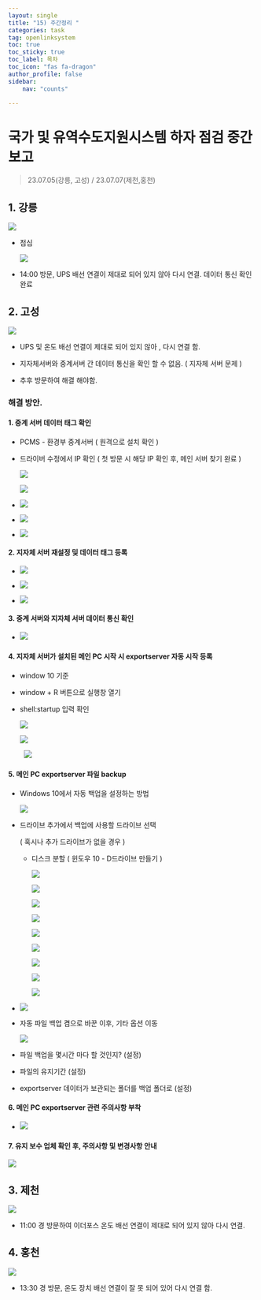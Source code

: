 ```yaml
---
layout: single
title: "15) 주간정리 "
categories: task
tag: openlinksystem
toc: true
toc_sticky: true
toc_label: 목차
toc_icon: "fas fa-dragon"
author_profile: false
sidebar:
    nav: "counts"

---
```


# 국가 및 유역수도지원시스템 하자 점검 중간 보고

> 23.07.05(강릉, 고성) / 23.07.07(제천,홍천)

## 1. 강릉

![](../images/2023-07-09-15/2023-07-10-15-34-17-image.png)

- 점심 
  
  ![](../images/2023-07-09-15/2023-07-10-15-35-49-image.png)

- 14:00 방문, UPS 배선 연결이 제대로 되어 있지 않아 다시 연결. 데이터 통신 확인 완료

## 2. 고성

![](../images/2023-07-09-15/2023-07-10-15-37-41-image.png)

- UPS 및 온도 배선 연결이 제대로 되어 있지 않아 , 다시 연결 함.

- 지자체서버와 중계서버 간 데이터 통신을 확인 할 수 없음. ( 지자체 서버 문제 )

- 추후 방문하여 해결 해야함.

### 해결 방안.

#### 1. 중계 서버 데이터 태그 확인

- PCMS - 환경부 중계서버 ( 원격으로 설치 확인 )

- 드라이버 수정에서 IP 확인 ( 첫 방문 시 해당 IP 확인 후, 메인 서버 찾기 완료 )
  
  ![](../images/2023-07-09-15/2023-07-10-15-43-57-image.png)
  
  ![](../images/2023-07-09-15/2023-07-10-15-45-11-image.png)

- ![](../images/2023-07-09-15/2023-07-10-15-46-00-image.png)

- ![](../images/2023-07-09-15/2023-07-10-15-46-38-image.png)

- ![](../images/2023-07-09-15/2023-07-10-15-47-21-image.png)

#### 2.  지자체 서버 재설정 및 데이터 태그 등록

- ![](../images/2023-07-09-15/2023-07-10-15-48-34-image.png)

- ![](../images/2023-07-09-15/2023-07-10-15-49-02-image.png)

- ![](../images/2023-07-09-15/2023-07-10-15-49-23-image.png)

#### 3. 중계 서버와 지자체 서버 데이터 통신 확인

- ![](../images/2023-07-09-15/2023-07-10-15-50-02-image.png)

#### 4. 지자체 서버가 설치된 메인 PC 시작 시 exportserver 자동 시작 등록

- window 10 기준

- window + R 버튼으로 실행창 열기

- shell:startup 입력 확인
  
  ![](../images/2023-07-09-15/2023-07-10-16-06-23-image.png)
  
  ![](../images/2023-07-09-15/2023-07-10-16-07-13-image.png)

        ![](../images/2023-07-09-15/2023-07-10-16-07-39-image.png)

#### 5. 메인 PC exportserver 파일  backup

- Windows 10에서 자동 백업을 설정하는 방법
  
  ![](../images/2023-07-09-15/2023-07-10-16-16-56-image.png)

- 드라이브 추가에서 백업에 사용할 드라이브 선택
  
  ( 혹시나 추가 드라이브가 없을 경우 )
  
  - 디스크 분할 ( 윈도우 10 - D드라이브 만들기 )
    
    ![](../images/2023-07-09-15/2023-07-10-16-19-48-image.png)
    
    ![](../images/2023-07-09-15/2023-07-10-16-20-15-image.png)
    
    ![](../images/2023-07-09-15/2023-07-10-16-20-48-image.png)
    
    ![](../images/2023-07-09-15/2023-07-10-16-22-38-image.png)
    
    ![](../images/2023-07-09-15/2023-07-10-16-23-13-image.png)
    
    ![](../images/2023-07-09-15/2023-07-10-16-23-33-image.png)
    
    ![](../images/2023-07-09-15/2023-07-10-16-23-54-image.png)
    
    ![](../images/2023-07-09-15/2023-07-10-16-24-14-image.png)
    
    ![](../images/2023-07-09-15/2023-07-10-16-24-38-image.png)

- ![](../images/2023-07-09-15/2023-07-10-16-25-57-image.png)

- 자동 파일 백업 켬으로 바꾼 이후, 기타 옵션 이동
  
  ![](../images/2023-07-09-15/2023-07-10-16-26-58-image.png)

- 파일 백업을 몇시간 마다 할 것인지? (설정)

- 파일의 유지기간 (설정)

- exportserver 데이터가 보관되는 폴더를 백업 폴더로 (설정)

#### 6. 메인 PC exportserver 관련 주의사항 부착

- ![](../images/2023-07-09-15/2023-07-10-16-40-42-image.png)

#### 7. 유지 보수 업체 확인 후, 주의사항 및 변경사항 안내

![](../images/2023-07-09-15/2023-07-10-16-41-45-image.png)

## 3. 제천

![](../images/2023-07-09-15/2023-07-10-16-42-36-image.png)

- 11:00 경 방문하여 이더포스 온도 배선 연결이 제대로 되어 있지 않아 다시 연결.

## 4. 홍천

![](../images/2023-07-09-15/2023-07-10-16-46-03-image.png)

- 13:30 경 방문, 온도 장치 배선 연결이 잘 못 되어 있어 다시 연결 함.